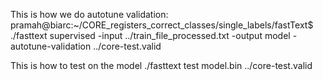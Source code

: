This is how we do autotune validation:
pramah@biarc:~/CORE_registers_correct_classes/single_labels/fastText$ ./fasttext supervised -input ../train_file_processed.txt -output model -autotune-validation ../core-test.valid

This is how to test on the model 
./fasttext test model.bin ../core-test.valid
